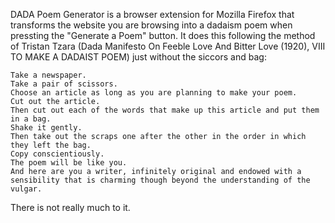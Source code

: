 DADA Poem Generator is a browser extension for Mozilla Firefox that transforms the website you are browsing into a dadaism poem when pressting the "Generate a Poem" button. 
It does this following the method of Tristan Tzara (Dada Manifesto On Feeble Love And Bitter Love (1920), VIII TO MAKE A DADAIST POEM) just without the siccors and bag:

    Take a newspaper.
    Take a pair of scissors.
    Choose an article as long as you are planning to make your poem.
    Cut out the article.
    Then cut out each of the words that make up this article and put them in a bag.
    Shake it gently.
    Then take out the scraps one after the other in the order in which they left the bag.
    Copy conscientiously.
    The poem will be like you.
    And here are you a writer, infinitely original and endowed with a sensibility that is charming though beyond the understanding of the vulgar. 

There is not really much to it.
